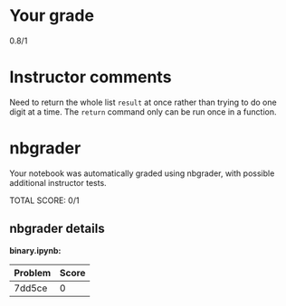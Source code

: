 # Your grade

0.8/1

# Instructor comments

Need to return the whole list `result` at once rather than trying to do one digit at a time.  The `return` command only can be run once in a function.

# nbgrader

Your notebook was automatically graded using nbgrader, with
possible additional instructor tests.

TOTAL SCORE: 0/1

## nbgrader details


**binary.ipynb:**

| Problem   | Score     |
|:----------|:----------|
| 7dd5ce    | 0         |

